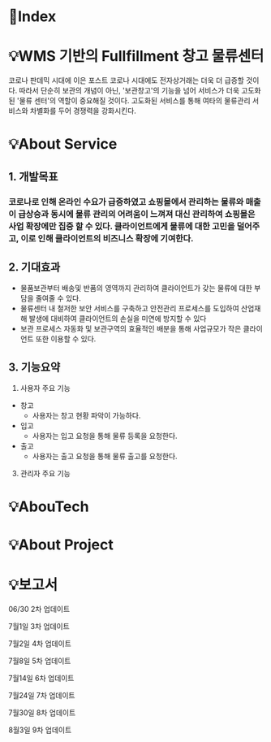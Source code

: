 # 📇Index

# 💡WMS 기반의 Fullfillment 창고 물류센터
코로나 판데믹 시대에 이은 포스트 코로나 시대에도 전자상거래는 더욱 더 급증할 것이다. 따라서 단순히 보관의 개념이 아닌, '보관창고'의 기능을 넘어 서비스가 더욱 고도화 된 '물류 센터'의 역할이 중요해질 것이다. 고도화된 서비스를 통해 여타의 물류관리 서비스와 차별화를 두어 경쟁력을 강화시킨다.

# 💡About Service

## 1. 개발목표
  ### 코로나로 인해 온라인 수요가 급증하였고 쇼핑몰에서 관리하는 물류와 매출이 급상승과 동시에 물류 관리의 어려움이 느껴져 대신 관리하여 쇼핑몰은 사업 확장에만 집중 할 수 있다. 클라이언트에게 물류에 대한 고민을 덜어주고, 이로 인해 클라이언트의 비즈니스 확장에 기여한다.
  
## 2. 기대효과
- 물품보관부터 배송및 반품의 영역까지 관리하여 클라이언트가 갖는 물류에 대한 부담을 줄여줄 수 있다.
- 물류센터 내 철저한 보안 서비스를 구축하고 안전관리 프로세스를 도입하여 산업재해 발생에 대비하여 클라이언트의 손실을 미연에 방지할 수 있다
- 보관 프로세스 자동화 및 보관구역의 효율적인 배분을 통해 사업규모가 작은 클라이언트 또한 이용할 수 있다.

## 3. 기능요약
 1. 사용자 주요 기능
 - 창고
    - 사용자는 창고 현황 파악이 가능하다.
 - 입고
    - 사용자는 입고 요청을 통해 물류 등록을 요청한다.
 - 출고
    - 사용자는 출고 요청을 통해 물류 출고를 요청한다.
 
 3. 관리자 주요 기능
 
    

# 💡AbouTech

# 💡About Project

# 💡보고서








06/30
2차 업데이트

7월1일
3차 업데이트

7월2일
4차 업데이트

7월8일
5차 업데이트

7월14일
6차 업데이트

7월24일
7차 업데이트

7월30일 
8차 업데이트

8월3일 
9차 업데이트


